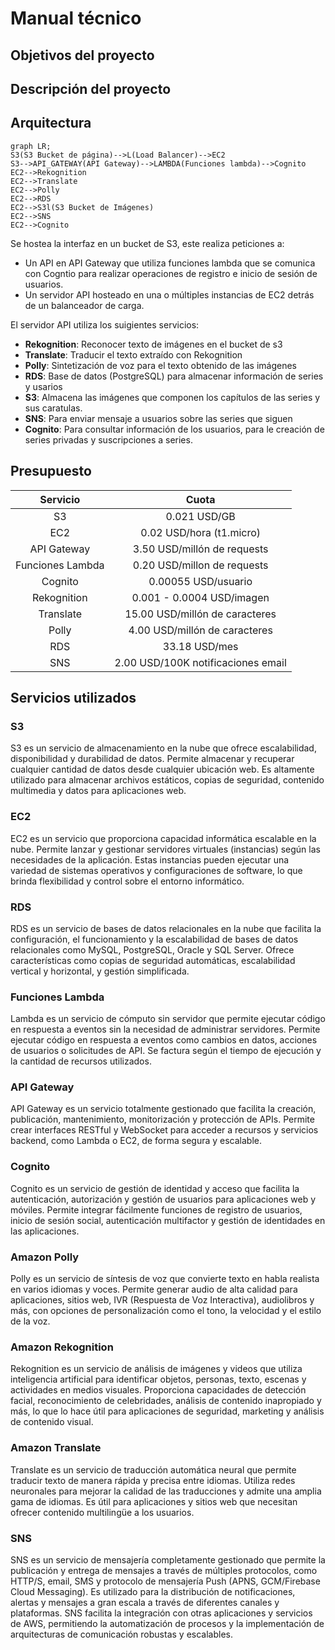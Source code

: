 # Manual técnico

## Objetivos del proyecto

## Descripción del proyecto

## Arquitectura

```mermaid
graph LR;
S3(S3 Bucket de página)-->L(Load Balancer)-->EC2
S3-->API_GATEWAY(API Gateway)-->LAMBDA(Funciones lambda)-->Cognito
EC2-->Rekognition
EC2-->Translate
EC2-->Polly
EC2-->RDS
EC2-->S3l(S3 Bucket de Imágenes)
EC2-->SNS
EC2-->Cognito
```

Se hostea la interfaz en un bucket de S3, este realiza peticiones a:
- Un API en API Gateway que utiliza funciones lambda que se comunica con
  Cogntio para realizar operaciones de registro e inicio de sesión de usuarios.
- Un servidor API hosteado en una o múltiples instancias de EC2 detrás de un
  balanceador de carga.

El servidor API utiliza los suigientes servicios:
- **Rekognition**: Reconocer texto de imágenes en el bucket de s3
- **Translate**: Traducir el texto extraído con Rekognition
- **Polly**: Sintetización de voz para el texto obtenido de las imágenes
- **RDS**: Base de datos (PostgreSQL) para almacenar información de series y
  usarios
- **S3**: Almacena las imágenes que componen los capítulos de las series y sus
  caratulas.
- **SNS**: Para enviar mensaje a usuarios sobre las series que siguen
- **Cognito**: Para consultar información de los usuarios, para le creación de
  series privadas y suscripciones a series.

## Presupuesto

| Servicio          | Cuota                             |
| :-:               | :-:                               |
| S3                | 0.021 USD/GB                      |
| EC2               | 0.02  USD/hora (t1.micro)         |
| API Gateway       | 3.50 USD/millón de requests       |
| Funciones Lambda  | 0.20 USD/millon de requests       |
| Cognito           | 0.00055 USD/usuario               | 
| Rekognition       | 0.001 - 0.0004 USD/imagen         |
| Translate         | 15.00 USD/millón de caracteres    |
| Polly             | 4.00 USD/millón de caracteres     |
| RDS               | 33.18 USD/mes                     |
| SNS               | 2.00 USD/100K notificaciones email|

## Servicios utilizados

### S3

S3 es un servicio de almacenamiento en la nube que ofrece escalabilidad,
disponibilidad y durabilidad de datos. Permite almacenar y recuperar cualquier
cantidad de datos desde cualquier ubicación web. Es altamente utilizado para
almacenar archivos estáticos, copias de seguridad, contenido multimedia y datos
para aplicaciones web.

### EC2

EC2 es un servicio que proporciona capacidad informática escalable en la nube.
Permite lanzar y gestionar servidores virtuales (instancias) según las
necesidades de la aplicación. Estas instancias pueden ejecutar una variedad de
sistemas operativos y configuraciones de software, lo que brinda flexibilidad y
control sobre el entorno informático.

### RDS

RDS es un servicio de bases de datos relacionales en la nube que facilita la
configuración, el funcionamiento y la escalabilidad de bases de datos
relacionales como MySQL, PostgreSQL, Oracle y SQL Server. Ofrece
características como copias de seguridad automáticas, escalabilidad vertical y
horizontal, y gestión simplificada.

### Funciones Lambda

Lambda es un servicio de cómputo sin servidor que permite ejecutar código en
respuesta a eventos sin la necesidad de administrar servidores. Permite
ejecutar código en respuesta a eventos como cambios en datos, acciones de
usuarios o solicitudes de API. Se factura según el tiempo de ejecución y la
cantidad de recursos utilizados.

### API Gateway

API Gateway es un servicio totalmente gestionado que facilita la creación,
publicación, mantenimiento, monitorización y protección de APIs. Permite crear
interfaces RESTful y WebSocket para acceder a recursos y servicios backend,
como Lambda o EC2, de forma segura y escalable.

### Cognito

Cognito es un servicio de gestión de identidad y acceso que facilita la
autenticación, autorización y gestión de usuarios para aplicaciones web y
móviles. Permite integrar fácilmente funciones de registro de usuarios, inicio
de sesión social, autenticación multifactor y gestión de identidades en las
aplicaciones.

### Amazon Polly

Polly es un servicio de síntesis de voz que convierte texto en habla realista
en varios idiomas y voces. Permite generar audio de alta calidad para
aplicaciones, sitios web, IVR (Respuesta de Voz Interactiva), audiolibros y
más, con opciones de personalización como el tono, la velocidad y el estilo de
la voz.

### Amazon Rekognition

Rekognition es un servicio de análisis de imágenes y videos que utiliza
inteligencia artificial para identificar objetos, personas, texto, escenas y
actividades en medios visuales. Proporciona capacidades de detección facial,
reconocimiento de celebridades, análisis de contenido inapropiado y más, lo que
lo hace útil para aplicaciones de seguridad, marketing y análisis de contenido
visual.

### Amazon Translate

Translate es un servicio de traducción automática neural que permite traducir
texto de manera rápida y precisa entre idiomas. Utiliza redes neuronales para
mejorar la calidad de las traducciones y admite una amplia gama de idiomas. Es
útil para aplicaciones y sitios web que necesitan ofrecer contenido multilingüe
a los usuarios.

### SNS

SNS es un servicio de mensajería completamente gestionado que permite la
publicación y entrega de mensajes a través de múltiples protocolos, como
HTTP/S, email, SMS y protocolo de mensajería Push (APNS, GCM/Firebase Cloud
Messaging). Es utilizado para la distribución de notificaciones, alertas y
mensajes a gran escala a través de diferentes canales y plataformas. SNS
facilita la integración con otras aplicaciones y servicios de AWS, permitiendo
la automatización de procesos y la implementación de arquitecturas de
comunicación robustas y escalables.
